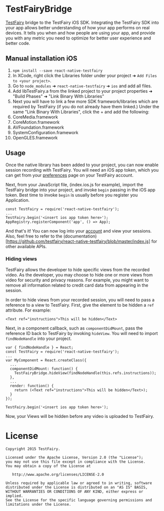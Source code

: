 TestFairyBridge
===============
[TestFairy](https://www.testfairy.com) bridge to the TestFairy iOS SDK. Integrating the TestFairy SDK into your app allows better understanding of how your app performs on real devices. It tells you when and how people are using your app, and provide you with any metric you need to optimize for better user experience and better code.

## Manual installation iOS

1. `npm install --save react-native-testfairy`
2. In XCode, right click the Libraries folder under your project ➜ `Add Files to <your project>`.
3. Go to `node_modules` ➜ `react-native-testfairy` ➜ `ios` and add all files.
4. Add libTestFairy.a from the linked project to your project properties ➜ "Build Phases" ➜ "Link Binary With Libraries"
5. Next you will have to link a few more SDK framework/libraries which are required by TestFairy (if you do not already have them linked.) Under the same "Link Binary With Libraries", click the + and add the following:
  1. CoreMedia.framework
  2. CoreMotion.framework
  3. AVFoundation.framework
  4. SystemConfiguration.framework
  5. OpenGLES.framework

## Usage
Once the native library has been added to your project, you can now enable session recording with TestFairy. You will need an iOS app token, which you can get from your [preferences](http://app.testfairy.com/settings/) page on your TestFairy account.

Next, from your JavaScript file, (index.ios.js for example), import the TestFairy bridge into your project, and invoke `begin` passing in the iOS app token. Best time to invoke `begin` is usually before you register you Application.

```
const TestFairy = require('react-native-testfairy');
...
TestFairy.begin('<insert ios app token here>');
AppRegistry.registerComponent('app', () => App);
```

And that's it! You can now log into your [account](http://app.testfairy.com) and view your sessions. Also, feel free to refer to the (documentation)[https://github.com/testfairy/react-native-testfairy/blob/master/index.js] for other available APIs.

### Hiding views
TestFairy allows the developer to hide specific views from the recorded video. As the developer, you may choose to hide one or more views from video for security and privacy reasons. For example, you might want to remove all information related to credit card data from appearing in the session.

In order to hide views from your recorded session, you will need to pass a reference to a view to TestFairy. First, give the element to be hidden a `ref` attribute. For example:

```
<Text ref="instructions">This will be hidden</Text>
```

Next, in a component callback, such as `componentDidMount`, pass the reference ID back to TestFairy by invoking `hideView`. You will need to import `findNodeHandle` into your project.

```
var { findNodeHandle } = React;
const TestFairy = require('react-native-testfairy');
...
var MyComponent = React.createClass({
  ...
  componentDidMount: function() {
    TestFairyBridge.hideView(findNodeHandle(this.refs.instructions));
  },
  ...
  render: function() {
    return (<Text ref="instructions">This will be hidden</Text>);
  }
});

TestFairy.begin('<insert ios app token here>');
```

Now, your Views will be hidden before any video is uploaded to TestFairy.

License
=======

    Copyright 2015 TestFairy.

    Licensed under the Apache License, Version 2.0 (the "License");
    you may not use this file except in compliance with the License.
    You may obtain a copy of the License at

       http://www.apache.org/licenses/LICENSE-2.0

    Unless required by applicable law or agreed to in writing, software
    distributed under the License is distributed on an "AS IS" BASIS,
    WITHOUT WARRANTIES OR CONDITIONS OF ANY KIND, either express or implied.
    See the License for the specific language governing permissions and
    limitations under the License.